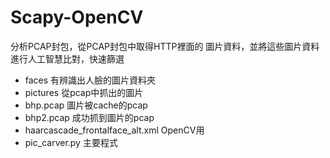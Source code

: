 # Scapy-OpenCV

分析PCAP封包，從PCAP封包中取得HTTP裡面的 圖片資料，並將這些圖片資料進行人工智慧比對，快速篩選

* faces                              有辨識出人臉的圖片資料夾
* pictures                           從pcap中抓出的圖片
* bhp.pcap                           圖片被cache的pcap
* bhp2.pcap                          成功抓到圖片的pcap
* haarcascade_frontalface_alt.xml    OpenCV用
* pic_carver.py                      主要程式

